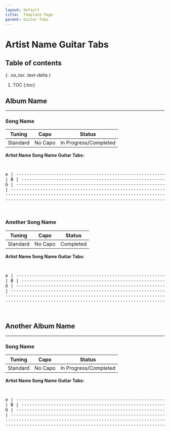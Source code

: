```yaml
---
layout: default
title:  Template Page
parent: Guitar Tabs
---
```

<h1>Artist Name Guitar Tabs</h1> 

## Table of contents
{: .no_toc .text-delta }

1. TOC
{:toc}

## Album Name
---------------------------------------------------------------
### Song Name  

| Tuning | Capo | Status |  
|:------:|:----:|:------:|  
| Standard | No Capo | In Progress/Completed |  

</div>

**Artist Name Song Name Guitar Tabs:**  
<div class="code-example" markdown="1">
<pre class="fs-2 fw-400 ls-2 lh-0.5 text-mono">

e | ---------------------------------------------------------------- |
B | ---------------------------------------------------------------- |
G | ---------------------------------------------------------------- |
D | ---------------------------------------------------------------- |
A | ---------------------------------------------------------------- |
E | ---------------------------------------------------------------- |

</pre>
</div>

### Another Song Name

| Tuning | Capo | Status |  
|:------:|:----:|:------:|  
| Standard | No Capo | Completed | 

**Artist Name Song Name Guitar Tabs:**  
<div class="code-example" markdown="1">
<pre class="fs-2 fw-400 ls-2 lh-0.5 text-mono">

e | ---------------------------------------------------------------- |
B | ---------------------------------------------------------------- |
G | ---------------------------------------------------------------- |
D | ---------------------------------------------------------------- |
A | ---------------------------------------------------------------- |
E | ---------------------------------------------------------------- |

</pre>
</div>

## Another Album Name
---------------------------------------------------------------
### Song Name  

| Tuning | Capo | Status |  
|:------:|:----:|:------:|  
| Standard | No Capo | In Progress/Completed |  

</div>

**Artist Name Song Name Guitar Tabs:**  
<div class="code-example" markdown="1">
<pre class="fs-2 fw-400 ls-2 lh-0.5 text-mono">

e | ---------------------------------------------------------------- |
B | ---------------------------------------------------------------- |
G | ---------------------------------------------------------------- |
D | ---------------------------------------------------------------- |
A | ---------------------------------------------------------------- |
E | ---------------------------------------------------------------- |

</pre>
</div>